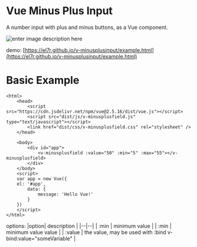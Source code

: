 
# Vue Minus Plus Input
A number input with plus and minus buttons, as a Vue component.

![enter image description here](https://raw.githubusercontent.com/el7r/v-minusplusinput/master/media/demo.jpg)

demo:  [https://el7r.github.io/v-minusplusinput/example.html](https://el7r.github.io/v-minusplusinput/example.html)


# Basic Example

    <html>
        <head>
            <script src="https://cdn.jsdelivr.net/npm/vue@2.5.16/dist/vue.js"></script>
            <script src="dist/js/v-minusplusfield.js" type="text/javascript"></script>
            <link href="dist/css/v-minusplusfield.css" rel="stylesheet" />
        </head>
    
        <body>
            <div id="app">
                <v-minusplusfield :value="50" :min="5" :max="55"></v-minusplusfield>
            </div>
        </body>
        <script>
        var app = new Vue({
        el: '#app',
            data: {
                message: 'Hello Vue!'
            }
        })
        </script>
    </html>

options:
|option| description |
|--|--|
| :min | minimum value |
| :min | minimum value value |
| :value | the value, may be used with :bind v-bind:value="someVariable" |
